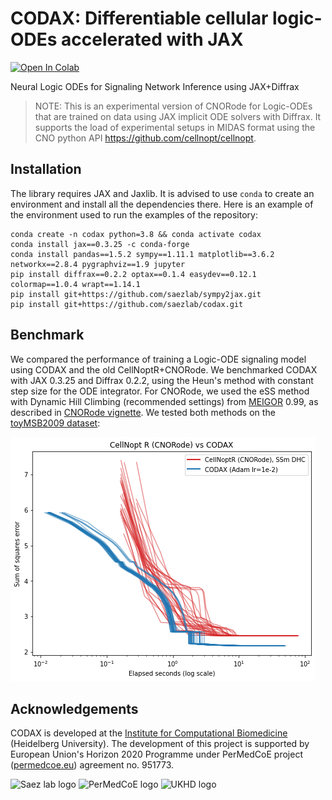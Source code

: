 # CODAX: Differentiable cellular logic-ODEs accelerated with JAX
[![Open In Colab](https://colab.research.google.com/assets/colab-badge.svg)](https://colab.research.google.com/drive/12eRdpoDZXyxHH7HsrChG22zJEZIF9jnW)

Neural Logic ODEs for Signaling Network Inference using JAX+Diffrax

> NOTE: This is an experimental version of CNORode for Logic-ODEs that are trained on data using JAX implicit ODE solvers with Diffrax. It supports the load of experimental setups in MIDAS format using the CNO python API https://github.com/cellnopt/cellnopt.

## Installation

The library requires JAX and Jaxlib. It is advised to use `conda` to create an environment and install all the dependencies there. Here is an example of the environment used to run the examples of the repository:

```
conda create -n codax python=3.8 && conda activate codax
conda install jax==0.3.25 -c conda-forge
conda install pandas==1.5.2 sympy==1.11.1 matplotlib==3.6.2 networkx==2.8.4 pygraphviz==1.9 jupyter
pip install diffrax==0.2.2 optax==0.1.4 easydev==0.12.1 colormap==1.0.4 wrapt==1.14.1
pip install git+https://github.com/saezlab/sympy2jax.git
pip install git+https://github.com/saezlab/codax.git
```

## Benchmark

We compared the performance of training a Logic-ODE signaling model using CODAX and the old CellNoptR+CNORode. We benchmarked CODAX with JAX 0.3.25 and Diffrax 0.2.2, using the Heun's method with constant step size for the ODE integrator. For CNORode, we used the eSS method with Dynamic Hill Climbing (recommended settings) from [MEIGOR](https://www.bioconductor.org/packages/release/bioc/html/MEIGOR.html) 0.99, as described in [CNORode vignette](https://www.bioconductor.org/packages/release/bioc/vignettes/CNORode/inst/doc/CNORode-vignette.pdf). We tested both methods on the [toyMSB2009 dataset](https://github.com/saezlab/codax/tree/main/codax/nn_cno/datasets/wcs_benchmark):

![benchmark](https://github.com/saezlab/permedcoe/raw/master/experiments/codax_vs_cno/comparison_cnorode_codax.png)

## Acknowledgements 

CODAX is developed at the [Institute for Computational Biomedicine](https://saezlab.org) (Heidelberg University). The development of this project is supported by European Union's Horizon 2020 Programme under
PerMedCoE project ([permedcoe.eu](https://permedcoe.eu/)) agreement no. 951773.

<img src="https://raw.githubusercontent.com/saezlab/.github/main/profile/logos/saezlab.png" alt="Saez lab logo" height="64px" style="height:64px; width:auto"> <img src="https://lcsb-biocore.github.io/COBREXA.jl/stable/assets/permedcoe.svg" alt="PerMedCoE logo" height="64px" style="height:64px; width:auto"> <img src="https://www.klinikum.uni-heidelberg.de/typo3conf/ext/site_ukhd/Resources/Public/Images/Logo_ukhd_de.svg" alt="UKHD logo" height="64px" style="height:64px; width:auto">  
